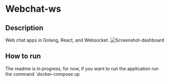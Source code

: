 # Webchat-ws

## Description  
  Web chat apps in Golang, React, and Websocket. 
  ![Screenshot-dashboard](https://github.com/fabricio-oliveira/webchat-ws/assets/5975577/40b56ef7-2232-4754-8875-6f0f38f354fa)

## How to run 
  The readme is in progress, for now, if you want to run the application run the command `docker-compose up

